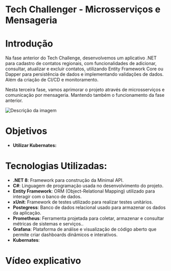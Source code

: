 # Tech Challenger - Microsserviços e Mensageria

# Introdução

Na fase anterior do Tech Challenge, desenvolvemos um aplicativo .NET para cadastro de contatos regionais, com funcionalidades de adicionar, consultar, atualizar e excluir contatos, utilizando Entity Framework Core ou Dapper para persistência de dados e implementando validações de dados. Além da criação de CI/CD e monitoramento.

Nesta terceira fase, vamos aprimorar o projeto através de microsserviços e comunicação por mensageria. Mantendo também o funcionamento da fase anterior.

![Descrição da imagem](LocalFriendzApi/imgs/requisitos.png)

# Objetivos

- **Utilizar Kubernates:**

# Tecnologias Utilizadas:

- **.NET 8**: Framework para construção da Minimal API.
- **C#**: Linguagem de programação usada no desenvolvimento do projeto.
- **Entity Framework**: ORM (Object-Relational Mapping) utilizado para interagir com o banco de dados.
- **xUnit**: Framework de testes utilizado para realizar testes unitários.
- **Postegress**: Banco de dados relacional usado para armazenar os dados da aplicação.
- **Prometheus**: Ferramenta projetada para coletar, armazenar e consultar métricas de sistemas e serviços..
- **Grafana**: Plataforma de análise e visualização de código aberto que permite criar dashboards dinâmicos e interativos.
- **Kubernates**:

# Vídeo explicativo



